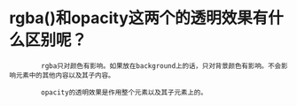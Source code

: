 # rgba()和opacity这两个的透明效果有什么区别呢？

        
            rgba只对颜色有影响。如果放在background上的话，只对背景颜色有影响。不会影响元素中的其他内容以及其子内容。
            
            opacity的透明效果是作用整个元素以及其子元素上的。
